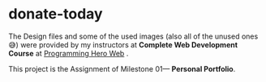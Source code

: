 # donate-today
The Design files and some of the used images (also all of the unused ones 😅) were provided by my instructors
at **Complete Web Development Course** at [Programming Hero Web](https://web.programming-hero.com) .

This project is the Assignment of Milestone 01— **Personal Portfolio**.
